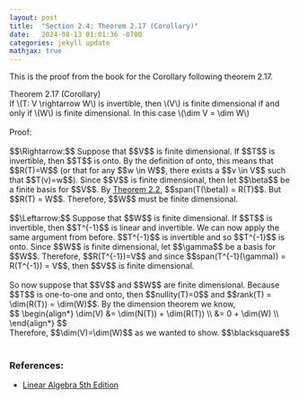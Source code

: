 ```yaml
---
layout: post
title:  "Section 2.4: Theorem 2.17 (Corollary)"
date:   2024-08-13 01:01:36 -0700
categories: jekyll update
mathjax: true
---
```

This is the proof from the book for the Corollary following theorem 2.17. 
<div class="purdiv">
Theorem 2.17 (Corollary)
</div>
<div class="purbdiv">
If \(T: V \rightarrow W\) is invertible, then \(V\) is finite dimensional if and only if \(W\) is finite dimensional. In this case \(\dim V = \dim W\)
</div>
<br>
Proof:
<br>
<br>
$$\Rightarrow:$$ Suppose that $$V$$ is finite dimensional. If $$T$$ is invertible, then $$T$$ is onto. By the definition of onto, this means that $$R(T)=W$$ (or that for any $$w \in W$$, there exists a $$v \in V$$ such that $$T(v)=w$$). Since $$V$$ is finite dimensional, then let $$\beta$$ be a finite basis for $$V$$. By <a href="https://strncat.github.io/jekyll/update/2024/08/14/lec11-theorem-2.2.html">Theorem 2.2</a>, $$span(T(\beta)) = R(T)$$. But $$R(T) = W$$. Therefore, $$W$$ must be finite dimensional.
<br>
<br>
$$\Leftarrow:$$ Suppose that $$W$$ is finite dimensional. If $$T$$ is invertible, then $$T^{-1}$$ is linear and invertible. We can now apply the same argument from before. $$T^{-1}$$ is invertible and so $$T^{-1}$$ is onto. Since $$W$$ is finite dimensional, let $$\gamma$$ be a basis for $$W$$. Therefore, $$R(T^{-1})=V$$ and since $$span(T^{-1}(\gamma)) = R(T^{-1}) = V$$, then $$V$$ is finite dimensional.
<br>
<br>
So now suppose that $$V$$ and $$W$$ are finite dimensional. Because $$T$$ is one-to-one and onto, then $$nullity(T)=0$$ and $$rank(T) = \dim(R(T)) = \dim(W)$$. By the dimension theorem we know, 
<div>
	$$
	\begin{align*}
	\dim(V) &= \dim(N(T)) + \dim(R(T)) \\
	        &= 0 + \dim(W) \\
	\end{align*}
	$$
</div>
Therefore, $$\dim(V)=\dim(W)$$ as we wanted to show. $$\blacksquare$$
<br>
<br>
<!------------------------------------------------------------------------------------>
<h3>References:</h3>
<ul>
<li><a href="https://www.amazon.com/Linear-Algebra-5th-Stephen-Friedberg/dp/0134860241/ref=tmm_hrd_swatch_0?_encoding=UTF8&qid=&sr=">Linear Algebra 5th Edition</a></li>
</ul>
























